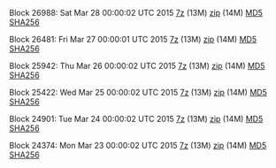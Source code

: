 Block 26988: Sat Mar 28 00:00:02 UTC 2015 [7z](https://transfer.sh/169QhE/bootstrap.dat.20150328.7z) (13M) [zip](https://transfer.sh/piB9c/bootstrap.dat.20150328.zip) (14M) [MD5](https://transfer.sh/1d2NPo/md5.txt) [SHA256](https://transfer.sh/RoslP/sha256.txt)

Block 26481: Fri Mar 27 00:00:01 UTC 2015 [7z](https://transfer.sh/qHIn8/bootstrap.dat.20150327.7z) (13M) [zip](https://transfer.sh/9mkn8/bootstrap.dat.20150327.zip) (14M) [MD5](https://transfer.sh/zNAR2/md5.txt) [SHA256](https://transfer.sh/1hzp41/sha256.txt)

Block 25942: Thu Mar 26 00:00:02 UTC 2015 [7z](https://transfer.sh/1dOhaI/bootstrap.dat.20150326.7z) (13M) [zip](https://transfer.sh/7mllX/bootstrap.dat.20150326.zip) (14M) [MD5](https://transfer.sh/au0Qb/md5.txt) [SHA256](https://transfer.sh/udfEM/sha256.txt)

Block 25422: Wed Mar 25 00:00:02 UTC 2015 [7z](https://transfer.sh/36mcU/bootstrap.dat.20150325.7z) (13M) [zip](https://transfer.sh/Bn6P7/bootstrap.dat.20150325.zip) (14M) [MD5](https://transfer.sh/IQogL/md5.txt) [SHA256](https://transfer.sh/MKlD1/sha256.txt)

Block 24901: Tue Mar 24 00:00:02 UTC 2015 [7z](https://transfer.sh/zrbfe/bootstrap.dat.20150324.7z) (13M) [zip](https://transfer.sh/o46jC/bootstrap.dat.20150324.zip) (14M) [MD5](https://transfer.sh/QP3Nl/md5.txt) [SHA256](https://transfer.sh/18rokH/sha256.txt)

Block 24374: Mon Mar 23 00:00:02 UTC 2015 [7z](https://transfer.sh/7pjPj/bootstrap.dat.20150323.7z) (13M) [zip](https://transfer.sh/cpNI0/bootstrap.dat.20150323.zip) (14M) [MD5](https://transfer.sh/ujnU3/md5.txt) [SHA256](https://transfer.sh/eSCoQ/sha256.txt)
